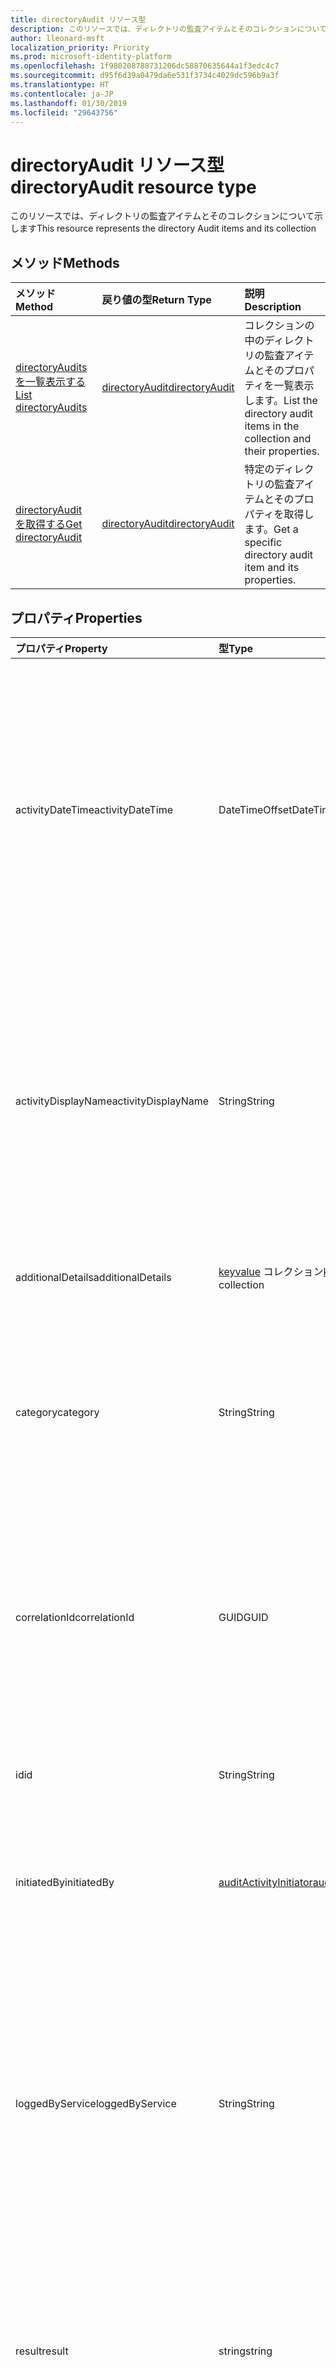 ```yaml
---
title: directoryAudit リソース型
description: このリソースでは、ディレクトリの監査アイテムとそのコレクションについて示します
author: lleonard-msft
localization_priority: Priority
ms.prod: microsoft-identity-platform
ms.openlocfilehash: 1f980208788731206dc58870635644a1f3edc4c7
ms.sourcegitcommit: d95f6d39a0479da6e531f3734c4029dc596b9a3f
ms.translationtype: HT
ms.contentlocale: ja-JP
ms.lasthandoff: 01/30/2019
ms.locfileid: "29643756"
---
```

# <a name="directoryaudit-resource-type"></a><span data-ttu-id="c6eaf-103">directoryAudit リソース型</span><span class="sxs-lookup"><span data-stu-id="c6eaf-103">directoryAudit resource type</span></span>
<span data-ttu-id="c6eaf-104">このリソースでは、ディレクトリの監査アイテムとそのコレクションについて示します</span><span class="sxs-lookup"><span data-stu-id="c6eaf-104">This resource represents the directory Audit items and its collection</span></span>


## <a name="methods"></a><span data-ttu-id="c6eaf-105">メソッド</span><span class="sxs-lookup"><span data-stu-id="c6eaf-105">Methods</span></span>

| <span data-ttu-id="c6eaf-106">メソッド</span><span class="sxs-lookup"><span data-stu-id="c6eaf-106">Method</span></span>           | <span data-ttu-id="c6eaf-107">戻り値の型</span><span class="sxs-lookup"><span data-stu-id="c6eaf-107">Return Type</span></span>    |<span data-ttu-id="c6eaf-108">説明</span><span class="sxs-lookup"><span data-stu-id="c6eaf-108">Description</span></span>|
|:---------------|:--------|:----------|
|[<span data-ttu-id="c6eaf-109">directoryAudits を一覧表示する</span><span class="sxs-lookup"><span data-stu-id="c6eaf-109">List directoryAudits</span></span>](../api/directoryaudit-list.md) | [<span data-ttu-id="c6eaf-110">directoryAudit</span><span class="sxs-lookup"><span data-stu-id="c6eaf-110">directoryAudit</span></span>](directoryaudit.md) |<span data-ttu-id="c6eaf-111">コレクションの中のディレクトリの監査アイテムとそのプロパティを一覧表示します。</span><span class="sxs-lookup"><span data-stu-id="c6eaf-111">List the directory audit items in the collection and their properties.</span></span>|
|[<span data-ttu-id="c6eaf-112">directoryAudit を取得する</span><span class="sxs-lookup"><span data-stu-id="c6eaf-112">Get directoryAudit</span></span>](../api/directoryaudit-get.md) | [<span data-ttu-id="c6eaf-113">directoryAudit</span><span class="sxs-lookup"><span data-stu-id="c6eaf-113">directoryAudit</span></span>](directoryaudit.md) |<span data-ttu-id="c6eaf-114">特定のディレクトリの監査アイテムとそのプロパティを取得します。</span><span class="sxs-lookup"><span data-stu-id="c6eaf-114">Get a specific directory audit item and its properties.</span></span>|


## <a name="properties"></a><span data-ttu-id="c6eaf-115">プロパティ</span><span class="sxs-lookup"><span data-stu-id="c6eaf-115">Properties</span></span>
| <span data-ttu-id="c6eaf-116">プロパティ</span><span class="sxs-lookup"><span data-stu-id="c6eaf-116">Property</span></span>     | <span data-ttu-id="c6eaf-117">型</span><span class="sxs-lookup"><span data-stu-id="c6eaf-117">Type</span></span>   |<span data-ttu-id="c6eaf-118">説明</span><span class="sxs-lookup"><span data-stu-id="c6eaf-118">Description</span></span>|
|:---------------|:--------|:----------|
|<span data-ttu-id="c6eaf-119">activityDateTime</span><span class="sxs-lookup"><span data-stu-id="c6eaf-119">activityDateTime</span></span>|<span data-ttu-id="c6eaf-120">DateTimeOffset</span><span class="sxs-lookup"><span data-stu-id="c6eaf-120">DateTimeOffset</span></span>|<span data-ttu-id="c6eaf-121">アクティビティが実行された日付と時刻を示します。</span><span class="sxs-lookup"><span data-stu-id="c6eaf-121">Indicates the date and time the activity was performed.</span></span> <span data-ttu-id="c6eaf-122">Timestamp 型は、常に UTC 時間です。</span><span class="sxs-lookup"><span data-stu-id="c6eaf-122">The Timestamp type is always in UTC time.</span></span> <span data-ttu-id="c6eaf-123">たとえば、2014 年 1 月 1 日午前 0 時 (UTC) は、次のようになります。`'2014-01-01T00:00:00Z'`</span><span class="sxs-lookup"><span data-stu-id="c6eaf-123">For example, midnight UTC on Jan 1, 2014 would look like this: `'2014-01-01T00:00:00Z'`</span></span>|
|<span data-ttu-id="c6eaf-124">activityDisplayName</span><span class="sxs-lookup"><span data-stu-id="c6eaf-124">activityDisplayName</span></span>|<span data-ttu-id="c6eaf-125">String</span><span class="sxs-lookup"><span data-stu-id="c6eaf-125">String</span></span>|<span data-ttu-id="c6eaf-126">アクティビティ名または操作名 (例:</span><span class="sxs-lookup"><span data-stu-id="c6eaf-126">Indicates the activity name or the operation name (E.g.</span></span> <span data-ttu-id="c6eaf-127">"Create User"、"Add member to group")。</span><span class="sxs-lookup"><span data-stu-id="c6eaf-127">"Create User", "Add member to group").</span></span> <span data-ttu-id="c6eaf-128">記録されるアクティビティの一覧は、[Azure AD アクティビティの一覧](https://docs.microsoft.com/ja-JP/azure/active-directory/active-directory-reporting-activity-audit-logs#azure-ad-audit-activity-list)を参照してください。</span><span class="sxs-lookup"><span data-stu-id="c6eaf-128">For a list of activities logged,refer to [Azure Ad activity list](https://docs.microsoft.com/ja-JP/azure/active-directory/active-directory-reporting-activity-audit-logs#azure-ad-audit-activity-list).</span></span>|
|<span data-ttu-id="c6eaf-129">additionalDetails</span><span class="sxs-lookup"><span data-stu-id="c6eaf-129">additionalDetails</span></span>|<span data-ttu-id="c6eaf-130">[keyvalue](keyvalue.md) コレクション</span><span class="sxs-lookup"><span data-stu-id="c6eaf-130">[keyvalue](keyvalue.md) collection</span></span>|<span data-ttu-id="c6eaf-131">アクティビティに関する詳細情報を示します。</span><span class="sxs-lookup"><span data-stu-id="c6eaf-131">Indicates additional details on the activity.</span></span>|
|<span data-ttu-id="c6eaf-132">category</span><span class="sxs-lookup"><span data-stu-id="c6eaf-132">category</span></span>|<span data-ttu-id="c6eaf-133">String</span><span class="sxs-lookup"><span data-stu-id="c6eaf-133">String</span></span>|<span data-ttu-id="c6eaf-134">どのリソース カテゴリがアクティビティの対象となっているかを示します。</span><span class="sxs-lookup"><span data-stu-id="c6eaf-134">Indicates which resource category that's targeted by the activity.</span></span> <span data-ttu-id="c6eaf-135">(例: ユーザー管理、グループ管理など)</span><span class="sxs-lookup"><span data-stu-id="c6eaf-135">(For example: User Management, Group Management etc..)</span></span>|
|<span data-ttu-id="c6eaf-136">correlationId</span><span class="sxs-lookup"><span data-stu-id="c6eaf-136">correlationId</span></span>|<span data-ttu-id="c6eaf-137">GUID</span><span class="sxs-lookup"><span data-stu-id="c6eaf-137">GUID</span></span>|<span data-ttu-id="c6eaf-138">さまざまなサービスの間にまたがるアクティビティを関連付けるのに役立つ一意の ID を示します。</span><span class="sxs-lookup"><span data-stu-id="c6eaf-138">Indicates a unique ID that helps correlate activities that span across various services.</span></span> <span data-ttu-id="c6eaf-139">サービスのログを追跡するために使用できます。</span><span class="sxs-lookup"><span data-stu-id="c6eaf-139">Can be used to trace logs across services.</span></span>|
|<span data-ttu-id="c6eaf-140">id</span><span class="sxs-lookup"><span data-stu-id="c6eaf-140">id</span></span>|<span data-ttu-id="c6eaf-141">String</span><span class="sxs-lookup"><span data-stu-id="c6eaf-141">String</span></span>| <span data-ttu-id="c6eaf-142">アクティビティの一意の ID を示します。</span><span class="sxs-lookup"><span data-stu-id="c6eaf-142">Indicates the unique ID for the activity.</span></span> <span data-ttu-id="c6eaf-143">これは、GUID です。</span><span class="sxs-lookup"><span data-stu-id="c6eaf-143">This is a GUID.</span></span>|
|<span data-ttu-id="c6eaf-144">initiatedBy</span><span class="sxs-lookup"><span data-stu-id="c6eaf-144">initiatedBy</span></span>|[<span data-ttu-id="c6eaf-145">auditActivityInitiator</span><span class="sxs-lookup"><span data-stu-id="c6eaf-145">auditActivityInitiator</span></span>](auditactivityinitiator.md)|<span data-ttu-id="c6eaf-146">アクティビティを開始したユーザーまたはアプリについての情報を示します。</span><span class="sxs-lookup"><span data-stu-id="c6eaf-146">Indicates information about the user or app initiated the activity.</span></span>|
|<span data-ttu-id="c6eaf-147">loggedByService</span><span class="sxs-lookup"><span data-stu-id="c6eaf-147">loggedByService</span></span>|<span data-ttu-id="c6eaf-148">String</span><span class="sxs-lookup"><span data-stu-id="c6eaf-148">String</span></span>|<span data-ttu-id="c6eaf-149">アクティビティを開始するサービスについての情報を示します (例: セルフ サービス パスワード管理、コア ディレクトリ、B2C、招待されたユーザー、Microsoft Identity Manager、Privileged Identity Management)。</span><span class="sxs-lookup"><span data-stu-id="c6eaf-149">Indicates information on which service initiated the activity (For example: Self-service Password Management, Core Directory, B2C, Invited Users, Microsoft Identity Manager, Privileged Identity Management.</span></span>|
|<span data-ttu-id="c6eaf-150">result</span><span class="sxs-lookup"><span data-stu-id="c6eaf-150">result</span></span>|<span data-ttu-id="c6eaf-151">string</span><span class="sxs-lookup"><span data-stu-id="c6eaf-151">string</span></span>| <span data-ttu-id="c6eaf-152">アクティビティの結果を示します。使用可能な値は `success`、`failure`、`timeout`、`unknownFutureValue` です。</span><span class="sxs-lookup"><span data-stu-id="c6eaf-152">Indicates the result of the activity.Possible values are: `success`, `failure`, `timeout`, `unknownFutureValue`.</span></span>||
|<span data-ttu-id="c6eaf-153">resultReason</span><span class="sxs-lookup"><span data-stu-id="c6eaf-153">resultReason</span></span>|<span data-ttu-id="c6eaf-154">String</span><span class="sxs-lookup"><span data-stu-id="c6eaf-154">String</span></span>|<span data-ttu-id="c6eaf-155">結果が「エラー」または「タイムアウト」の場合の、エラーの原因を示します。</span><span class="sxs-lookup"><span data-stu-id="c6eaf-155">Indicates the reason for failure if the result is "Failure" or "timeout".</span></span>|
|<span data-ttu-id="c6eaf-156">targetResources</span><span class="sxs-lookup"><span data-stu-id="c6eaf-156">targetResources</span></span>|<span data-ttu-id="c6eaf-157">[targetResource](targetresource.md) コレクション</span><span class="sxs-lookup"><span data-stu-id="c6eaf-157">[targetResource](targetresource.md) collection</span></span>|<span data-ttu-id="c6eaf-158">アクティビティのためにどのリソースが変更されたかについての情報を示します。</span><span class="sxs-lookup"><span data-stu-id="c6eaf-158">Indicates information on which resource was changed due to the activity.</span></span> <span data-ttu-id="c6eaf-159">ターゲット リソースの型には、ユーザー、デバイス、ディレクトリ、アプリ、役割、グループ、ポリシー、その他があります。</span><span class="sxs-lookup"><span data-stu-id="c6eaf-159">Target Resource Type can be User, Device, Directory, App, Role, Group, Policy or Other.</span></span>

## <a name="relationships"></a><span data-ttu-id="c6eaf-160">関係</span><span class="sxs-lookup"><span data-stu-id="c6eaf-160">Relationships</span></span>
<span data-ttu-id="c6eaf-161">なし</span><span class="sxs-lookup"><span data-stu-id="c6eaf-161">None</span></span>


## <a name="json-representation"></a><span data-ttu-id="c6eaf-162">JSON 表記</span><span class="sxs-lookup"><span data-stu-id="c6eaf-162">JSON representation</span></span>

<span data-ttu-id="c6eaf-163">以下は、リソースの JSON 表記です。</span><span class="sxs-lookup"><span data-stu-id="c6eaf-163">Here is a JSON representation of the resource.</span></span>

<!-- {
  "blockType": "resource",
  "optionalProperties": [

  ],
  "@odata.type": "microsoft.graph.directoryAudit"
}-->

```json
{
  "activityDateTime": "String (timestamp)",
  "activityDisplayName": "String",
  "additionalDetails": [{"@odata.type": "microsoft.graph.keyValue"}],
  "category": "String",
  "correlationId": "Guid",
  "id": "String (identifier)",
  "initiatedBy": {"@odata.type": "microsoft.graph.auditActivityInitiator"},
  "loggedByService": "String",
  "result": "string",
  "resultReason": "String",
  "targetResources": [{"@odata.type": "microsoft.graph.targetResource"}]
}

```

<!-- uuid: 8fcb5dbc-d5aa-4681-8e31-b001d5168d79
2015-10-25 14:57:30 UTC -->
<!-- {
  "type": "#page.annotation",
  "description": "directoryAudit resource",
  "keywords": "",
  "section": "documentation",
  "tocPath": ""
}-->
